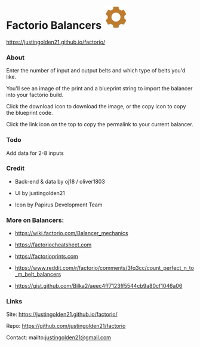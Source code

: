 # Factorio Balancers <img src="favicon.png" width="64px">

https://justingolden21.github.io/factorio/

### About

Enter the number of input and output belts and which type of belts you'd like.

You'll see an image of the print and a blueprint string to import the balancer into your factorio build.

Click the download icon to download the image, or the copy icon to copy the blueprint code.

Click the link icon on the top to copy the permalink to your current balancer.

### Todo

Add data for 2-8 inputs

### Credit

- Back-end & data by oj18 / oliver1803 

- UI by justingolden21 

- Icon by Papirus Development Team 

### More on Balancers:

- https://wiki.factorio.com/Balancer_mechanics

- https://factoriocheatsheet.com

- https://factorioprints.com

- https://www.reddit.com/r/factorio/comments/3fq3cc/count_perfect_n_to_m_belt_balancers

- https://gist.github.com/Bilka2/aeec4ff7123ff5544cb9a80cf1046a06

### Links

Site: https://justingolden21.github.io/factorio/

Repo: https://github.com/justingolden21/factorio

Contact: mailto:justingolden21@gmail.com
